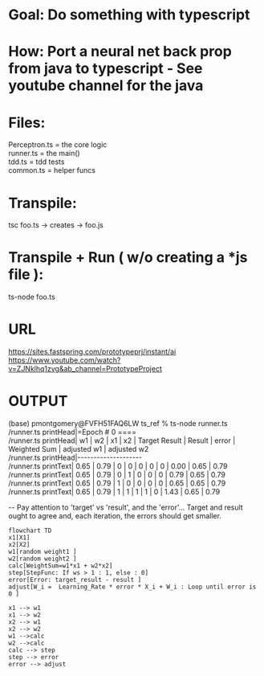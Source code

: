 # Goal: Do something with typescript
# How: Port a neural net back prop from java to typescript - See youtube channel for the java

# Files: 
Perceptron.ts = the core logic    
runner.ts = the main()   
tdd.ts = tdd tests  
common.ts = helper funcs  

# Transpile: 
tsc foo.ts -> creates -> foo.js 

# Transpile + Run ( w/o creating a *js file ):
ts-node foo.ts

# URL 
https://sites.fastspring.com/prototypeprj/instant/ai  
https://www.youtube.com/watch?v=ZJNklhq1zvg&ab_channel=PrototypeProject  


# OUTPUT
(base) pmontgomery@FVFH51FAQ6LW ts_ref % ts-node runner.ts   
/runner.ts printHead|=Epoch # 0 ====    
/runner.ts printHead|   w1  |  w2  | x1 | x2 | Target Result | Result | error | Weighted Sum | adjusted w1 | adjusted w2  
/runner.ts printHead|--------------------    
/runner.ts printText|  0.65 | 0.79 | 0  | 0  |      0        |   0    | 0   |     0.00     |     0.65    | 0.79  
/runner.ts printText|  0.65 | 0.79 | 0  | 1  |      0        |   0    | 0   |     0.79     |     0.65    | 0.79  
/runner.ts printText|  0.65 | 0.79 | 1  | 0  |      0        |   0    | 0   |     0.65     |     0.65    | 0.79  
/runner.ts printText|  0.65 | 0.79 | 1  | 1  |      1        |   1    | 0   |     1.43     |     0.65    | 0.79  

-- Pay attention to 'target' vs 'result', and the 'error'...  Target and result ought to agree and, each iteration, the errors should get smaller.   

```mermaid
flowchart TD
x1[X1]
x2[X2]
w1[random weight1 ]
w2[random weight2 ]
calc[WeightSum=w1*x1 + w2*x2]
step[StepFunc: If ws > 1 : 1, else : 0]
error[Error: target_result - result ]
adjust[W_i =  Learning_Rate * error * X_i + W_i : Loop until error is 0 ]

x1 --> w1 
x1 --> w2 
x2 --> w1
x2 --> w2
w1 -->calc
w2 -->calc
calc --> step
step --> error
error --> adjust

```
